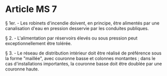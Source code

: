 # Article MS 7

§ 1er. - Les robinets d'incendie doivent, en principe, être alimentés par une canalisation d'eau en pression desservie par les conduites publiques.

§ 2. - L'alimentation par réservoirs élevés ou sous pression peut exceptionnellement être tolérée.

§ 3. - Le réseau de distribution intérieur doit être réalisé de préférence sous la forme "maillée", avec couronne basse et colonnes montantes ; dans le cas d'installations importantes, la couronne basse doit être doublée par une couronne haute.
